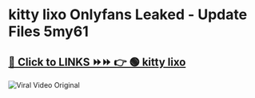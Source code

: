 
 # kitty lixo Onlyfans Leaked - Update Files 5my61

## <h2><a href="https://clipsfans.com/kitty_lixo&ref=git">🔗 Click to LINKS ⏩⏩ 👉 🟢 kitty lixo </a></h2>

<a href="https://clipsfans.com/kitty_lixo&ref=git" rel="nofollow" data-target="animated-image.originalLink"><img src="https://i.ibb.co.com/xMMVF88/686577567.gif" alt="Viral Video Original" style="max-width: 100%; display: inline-block;" data-target="animated-image.originalImage"></a>

